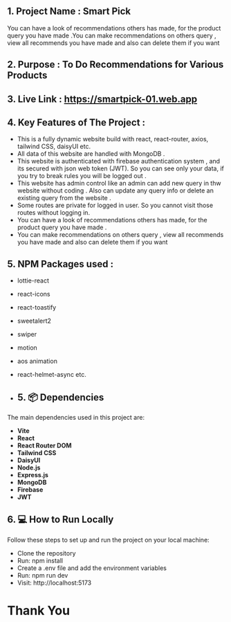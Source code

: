 ## 1. Project Name : Smart Pick
 You can have a look of recommendations others has made, for the product query you have made .You can make recommendations on others query , view all recommends you have made and also can delete them if you want

## 2. Purpose : To Do Recommendations for Various Products

## 3. Live Link : https://smartpick-01.web.app

## 4. Key Features of The Project :
 -  This is a fully dynamic website build with react, react-router, axios, tailwind CSS, daisyUI etc.
 - All data of this website are handled with MongoDB .
 - This website is authenticated with firebase authentication system , and its secured with json web token (JWT). So you can see only your data, if you try to break rules you will be logged out .
 - This website has admin control like an admin can add new query in thw website without coding . Also can update any query info or delete an existing query from the website .
 - Some routes are private for logged in user. So you cannot visit those routes without logging in.
 - You can have a look of recommendations others has made, for the product query you have made .
 - You can make recommendations on others query , view all recommends you have made and also can delete them if you want

## 5. NPM Packages used :
 - lottie-react
 - react-icons
 - react-toastify
 - sweetalert2
 - swiper 
 - motion
 - aos animation
 - react-helmet-async etc.

 - ## 5. 📦 Dependencies
The main dependencies used in this project are:
- **Vite**
- **React**
- **React Router DOM**
- **Tailwind CSS**
- **DaisyUI**
- **Node.js**
- **Express.js**
- **MongoDB**
- **Firebase**
- **JWT**

## 6. 💻 How to Run Locally
Follow these steps to set up and run the project on your local machine:

 - Clone the repository
 - Run: npm install
 - Create a .env file and add the environment variables
 - Run: npm run dev
 - Visit: http://localhost:5173

#
# Thank You
